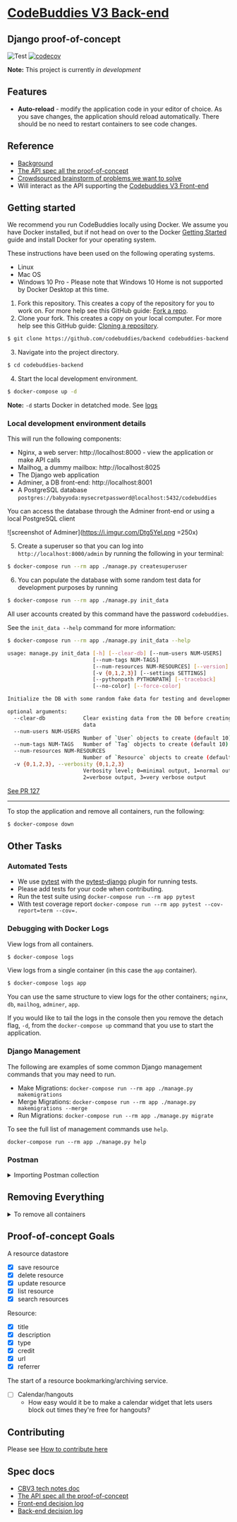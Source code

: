 # [CodeBuddies V3 Back-end]
## Django proof-of-concept

![Test](https://github.com/codebuddies/django-concept/workflows/Test/badge.svg)
[![codecov](https://codecov.io/gh/codebuddies/backend/branch/master/graph/badge.svg)](https://codecov.io/gh/codebuddies/backend)

**Note:** This project is currently _in development_

## Features

- **Auto-reload** - modify the application code in your editor of choice. As you save changes, the application should reload automatically. There should be no need to restart containers to see code changes.
<!-- TODO -->

## Reference

- [Background]
- [The API spec all the proof-of-concept]
- [Crowdsourced brainstorm of problems we want to solve]
- Will interact as the API supporting the [Codebuddies V3 Front-end]

## Getting started

We recommend you run CodeBuddies locally using Docker. We assume you have Docker installed, but if not head on over to the Docker [Getting Started] guide and install Docker for your operating system.

These instructions have been used on the following operating systems.

- Linux
- Mac OS
- Windows 10 Pro - Please note that Windows 10 Home is not supported by Docker Desktop at this time.

1. Fork this repository. This creates a copy of the repository for you to work on. For more help see this GitHub guide: [Fork a repo].
2. Clone your fork. This creates a copy on your local computer. For more help see this GitHub guide: [Cloning a repository].

```bash
$ git clone https://github.com/codebuddies/backend codebuddies-backend
```

3. Navigate into the project directory.

```bash
$ cd codebuddies-backend
```

4. Start the local development environment.

```bash
$ docker-compose up -d
```

**Note:** `-d` starts Docker in detatched mode. See [logs](#debugging-with-docker-logs)

### Local development environment details

This will run the following components:

- Nginx, a web server: http://localhost:8000 - view the application or make API calls
- Mailhog, a dummy mailbox: http://localhost:8025
- The Django web application
- Adminer, a DB front-end: http://localhost:8001
- A PostgreSQL database `postgres://babyyoda:mysecretpassword@localhost:5432/codebuddies`

You can access the database through the Adminer front-end or using a local PostgreSQL client

![screenshot of Adminer](https://i.imgur.com/Dtg5Yel.png =250x)

5. Create a superuser so that you can log into `http://localhost:8000/admin` by running the following in your terminal: 

```bash
$ docker-compose run --rm app ./manage.py createsuperuser
```

6. You can populate the database with some random test data for development purposes by running 

```bash
$ docker-compose run --rm app ./manage.py init_data
```

All user accounts created by this command have the password `codebuddies`.

See the `init_data --help` command for more information:

```bash
$ docker-compose run --rm app ./manage.py init_data --help

usage: manage.py init_data [-h] [--clear-db] [--num-users NUM-USERS]
                           [--num-tags NUM-TAGS]
                           [--num-resources NUM-RESOURCES] [--version]
                           [-v {0,1,2,3}] [--settings SETTINGS]
                           [--pythonpath PYTHONPATH] [--traceback]
                           [--no-color] [--force-color]

Initialize the DB with some random fake data for testing and development

optional arguments:
  --clear-db            Clear existing data from the DB before creating test
                        data
  --num-users NUM-USERS
                        Number of `User` objects to create (default 10)
  --num-tags NUM-TAGS   Number of `Tag` objects to create (default 10)
  --num-resources NUM-RESOURCES
                        Number of `Resource` objects to create (default 10)
  -v {0,1,2,3}, --verbosity {0,1,2,3}
                        Verbosity level; 0=minimal output, 1=normal output,
                        2=verbose output, 3=very verbose output
```

[See PR 127]


---

To stop the application and remove all containers, run the following:

```bash
$ docker-compose down
```

## Other Tasks

### Automated Tests

- We use [pytest](https://docs.pytest.org/en/latest/contents.html) with the [pytest-django](https://pytest-django.readthedocs.io/en/latest/) plugin for running tests.
- Please add tests for your code when contributing.
- Run the test suite using `docker-compose run --rm app pytest`
- With test coverage report `docker-compose run --rm app pytest --cov-report=term --cov=.`

### Debugging with Docker Logs

View logs from all containers.

```bash
$ docker-compose logs
```

View logs from a single container (in this case the `app` container).

```bash
$ docker-compose logs app
```

You can use the same structure to view logs for the other containers; `nginx`, `db`, `mailhog`, `adminer`, `app`.

If you would like to tail the logs in the console then you remove the detach flag, `-d`, from the `docker-compose up` command that you use to start the application.

### Django Management

The following are examples of some common Django management commands that you may need to run.

- Make Migrations: `docker-compose run --rm app ./manage.py makemigrations`
- Merge Migrations: `docker-compose run --rm app ./manage.py makemigrations --merge`
- Run Migrations: `docker-compose run --rm app ./manage.py migrate`

To see the full list of management commands use `help`.

```plain
docker-compose run --rm app ./manage.py help
```

### Postman

<details>
<summary>Importing Postman collection</summary>
<br>
Postman is a free interactive tool for verifying the APIs of your project. You can download it at postman.com/downloads.

Postman is an interactive tool for verifying the APIs of your project in an isolated environment--think of it as a a virtual playground where we can safely experiment and edit our API before we deploy it on our web app--just like virtual environments help us isolate our python dependencies. 

We've created a shared Postman collection (a .json file) in the postman folder to help contributors more easily reproduce observed behaviour in our dev API. 

To get it set up, please follow these steps:

1. Download Postman

Downloading Postman
Please make sure it is at least v7.6.0, if installed, or you are downloading the latest stable version.
Linux,
- Distro package manager:
- use the search feature to find in your package manager
- (RECOMMENDED) Flatpak
- After setting up flatpak it through flatpak using flatpak install postman and enter "yes"/"y" for all the questions it will ask. Flatpak is designed to provide the most up-to-date versions of software for most distros, so if you have the option, use Flatpak to guarantee Linux OS compatibility and to keep Postman up-to-date.

2. Once you have Postman open, click on file -> import and import the .json file
3. Click on the settings gear icon on the far top right (next to the eye icon) and click to add a new environment. 
4. Name your environment `dev` and create a variable called `api_url`. Give it a value of `https://localhost:8000`, which is the URL of your Django dev environment when it is running.
5. Now, as long you have the Django app (https://localhost:8000) running, you should be able to make requests like POST Create User and POST Authenticate.
Click on this link to see what you should expect: https://imgur.com/hd9VB6k

- `POST` Create User will create a new user in your `localhost:8000` running Django app, 
- making a request to `POST Authenticate` will authenticate whether or not that user exists.

![screenshot of Postman environment variable setup](https://i.imgur.com/6Uq9XQp.png) 

5. Now, as long you have the Django app (https://localhost:8000) running, you should be able to make requests like `POST Create User` and `POST Authenticate` by clicking on the blue "Send" button in Postman. 

</details>

## Removing Everything

<details>
<summary>To remove all containers</summary>
<br>
To remove all containers run the following:

```bash
$ docker-compose rm
```

This will leave a copy of the data volume (holding the PostgreSQL data) behind. To remove that you will need to identify and remove the data volume.

```bash
$ docker volume ls

DRIVER              VOLUME NAME
local               django-concept_db_data
```

Note the name of the data volume, in this case `django-concept_db_data` and delete it.

```bash
$ docker volume rm django-concept_db_data
```

**Note:** it is likely that cached copies of your container images will be retained by Docker on your local machine. This is done to speed things up if you require these images in future. To completely remove unused container images and networks, we recommend you follow Docker [pruning guide](https://docs.docker.com/config/pruning/).

</details>

## Proof-of-concept Goals

A resource datastore

- [x] save resource
- [x] delete resource
- [x] update resource
- [x] list resource
- [x] search resources

Resource:

- [x] title
- [x] description
- [x] type
- [x] credit
- [x] url
- [x] referrer

The start of a resource bookmarking/archiving service.

- [ ] Calendar/hangouts
  - How easy would it be to make a calendar widget that lets users block out times they're free for hangouts?

## Contributing

Please see [How to contribute here]

## Spec docs

- [CBV3 tech notes doc]
- [The API spec all the proof-of-concept]
- [Front-end decision log]
- [Back-end decision log]

<!-- TODO: # Findings -->

<!-- TODO: # Technologies Used -->

<!-- What codebuddies is building links: -->
[Background]: https://github.com/codebuddies/codebuddies/issues/1136
[CBV3 tech notes doc]: https://docs.google.com/document/d/1YuVO-v0n73ogoFIwpwJgI1Bkso8sP2mg5zqbX9FB3lU/edit
[Crowdsourced brainstorm of problems we want to solve]: https://pad.riseup.net/p/BecKdThFsevRmmG_tqFa-keep

<!-- Contribution links -->
[How to contribute here]: https://github.com/codebuddies/django-concept/wiki/Contribution-instructions
[See PR 127]: https://github.com/codebuddies/backend/issues/127

<!-- Howto links -->
[Cloning a repository]: https://help.github.com/en/github/creating-cloning-and-archiving-repositories/cloning-a-repository
[Fork a repo]: https://help.github.com/en/github/getting-started-with-github/fork-a-repo
[Getting Started]: https://www.docker.com/products/docker-desktop

<!-- Spec links -->
[The API spec all the proof-of-concept]: https://app.swaggerhub.com/apis-docs/billglover/CodeBuddies/0.0.1
[Front-end decision log]: https://github.com/codebuddies/frontend/wiki/Technical-decision-log
[Back-end decision log]: https://github.com/codebuddies/backend/wiki/Decision-log

<!-- Reference links -->
[CodeBuddies V3 Back-end]: https://github.com/codebuddies/backend
[Codebuddies V3 Front-end]: https://github.com/codebuddies/frontend
